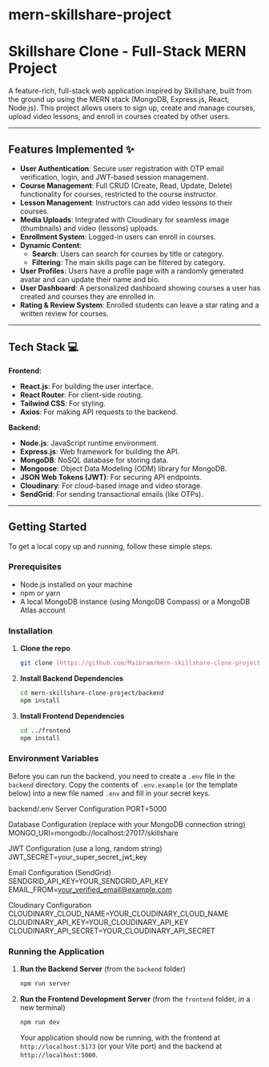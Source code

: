 # mern-skillshare-project

# Skillshare Clone - Full-Stack MERN Project

A feature-rich, full-stack web application inspired by Skillshare, built from the ground up using the MERN stack (MongoDB, Express.js, React, Node.js). This project allows users to sign up, create and manage courses, upload video lessons, and enroll in courses created by other users.

---

## Features Implemented ✨

- **User Authentication**: Secure user registration with OTP email verification, login, and JWT-based session management.
- **Course Management**: Full CRUD (Create, Read, Update, Delete) functionality for courses, restricted to the course instructor.
- **Lesson Management**: Instructors can add video lessons to their courses.
- **Media Uploads**: Integrated with Cloudinary for seamless image (thumbnails) and video (lessons) uploads.
- **Enrollment System**: Logged-in users can enroll in courses.
- **Dynamic Content**:
    - **Search**: Users can search for courses by title or category.
    - **Filtering**: The main skills page can be filtered by category.
- **User Profiles**: Users have a profile page with a randomly generated avatar and can update their name and bio.
- **User Dashboard**: A personalized dashboard showing courses a user has created and courses they are enrolled in.
- **Rating & Review System**: Enrolled students can leave a star rating and a written review for courses.

---

## Tech Stack 💻

**Frontend:**
- **React.js**: For building the user interface.
- **React Router**: For client-side routing.
- **Tailwind CSS**: For styling.
- **Axios**: For making API requests to the backend.

**Backend:**
- **Node.js**: JavaScript runtime environment.
- **Express.js**: Web framework for building the API.
- **MongoDB**: NoSQL database for storing data.
- **Mongoose**: Object Data Modeling (ODM) library for MongoDB.
- **JSON Web Tokens (JWT)**: For securing API endpoints.
- **Cloudinary**: For cloud-based image and video storage.
- **SendGrid**: For sending transactional emails (like OTPs).

---

## Getting Started

To get a local copy up and running, follow these simple steps.

### Prerequisites

- Node.js installed on your machine
- npm or yarn
- A local MongoDB instance (using MongoDB Compass) or a MongoDB Atlas account

### Installation

1.  **Clone the repo**
    ```sh
    git clone [https://github.com/Maibram/mern-skillshare-clone-project.git](https://github.com/Maibram/mern-skillshare-clone-project.git)
    ```
2.  **Install Backend Dependencies**
    ```sh
    cd mern-skillshare-clone-project/backend
    npm install
    ```
3.  **Install Frontend Dependencies**
    ```sh
    cd ../frontend
    npm install
    ```

### Environment Variables

Before you can run the backend, you need to create a `.env` file in the `backend` directory. Copy the contents of `.env.example` (or the template below) into a new file named `.env` and fill in your secret keys.


backend/.env
Server Configuration
PORT=5000

Database Configuration (replace with your MongoDB connection string)
MONGO_URI=mongodb://localhost:27017/skillshare

JWT Configuration (use a long, random string)
JWT_SECRET=your_super_secret_jwt_key

Email Configuration (SendGrid)
SENDGRID_API_KEY=YOUR_SENDGRID_API_KEY
EMAIL_FROM=your_verified_email@example.com

Cloudinary Configuration
CLOUDINARY_CLOUD_NAME=YOUR_CLOUDINARY_CLOUD_NAME
CLOUDINARY_API_KEY=YOUR_CLOUDINARY_API_KEY
CLOUDINARY_API_SECRET=YOUR_CLOUDINARY_API_SECRET


### Running the Application

1.  **Run the Backend Server** (from the `backend` folder)
    ```sh
    npm run server
    ```
2.  **Run the Frontend Development Server** (from the `frontend` folder, in a new terminal)
    ```sh
    npm run dev 
    ```
    Your application should now be running, with the frontend at `http://localhost:5173` (or your Vite port) and the backend at `http://localhost:5000`.

